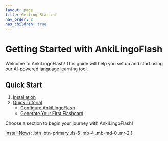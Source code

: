 ```yaml
---
layout: page
title: Getting Started
nav_order: 2
has_children: true
---
```


# Getting Started with AnkiLingoFlash

Welcome to AnkiLingoFlash! This guide will help you set up and start using our AI-powered language learning tool.

## Quick Start

1. [Installation](installation.md)
2. [Quick Tutorial](quick-tutorial.md)
   - [Configure AnkiLingoFlash](quick-tutorial/configure-ankilingoflash.md)
   - [Generate Your First Flashcard](quick-tutorial/generate-your-first-flashcard.md)

Choose a section to begin your journey with AnkiLingoFlash!

[Install Now](installation.md){: .btn .btn-primary .fs-5 .mb-4 .mb-md-0 .mr-2 }